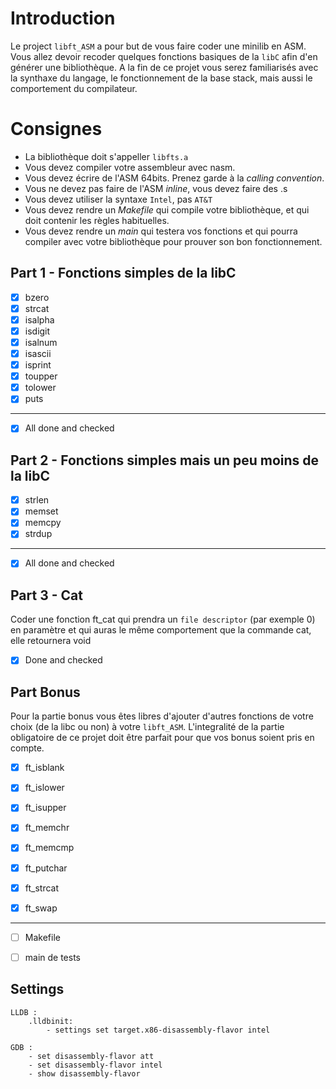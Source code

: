 # Introduction

Le project `libft_ASM` a pour but de vous faire coder une minilib en ASM. Vous allez devoir recoder quelques fonctions basiques de la `libC` afin d'en générer une bibliothèque. A la fin de ce projet vous serez familiarisés avec la synthaxe du langage, le fonctionnement de la base stack, mais aussi le comportement du compilateur.

# Consignes

+ La bibliothèque doit s'appeller `libfts.a`
+ Vous devez compiler votre assembleur avec nasm.
+ Vous devez écrire de l'ASM 64bits. Prenez garde à la *calling convention*.
+ Vous ne devez pas faire de l'ASM *inline*, vous devez faire des .s
+ Vous devez utiliser la syntaxe `Intel`, pas `AT&T`
+ Vous devez rendre un *Makefile* qui compile votre bibliothèque, et qui doit contenir les règles habituelles.
+ Vous devez rendre un *main* qui testera vos fonctions et qui pourra compiler avec votre bibliothèque pour prouver son bon fonctionnement.

## Part 1 - Fonctions simples de la libC

- [x] bzero
- [x] strcat
- [x] isalpha
- [x] isdigit
- [x] isalnum
- [x] isascii
- [x] isprint
- [x] toupper
- [x] tolower
- [x] puts
____
- [x] All done and checked

## Part 2 - Fonctions simples mais un peu moins de la libC

- [x] strlen
- [x] memset
- [x] memcpy
- [x] strdup
____
- [x] All done and checked

## Part 3 - Cat

Coder une fonction ft_cat qui prendra un `file descriptor` (par exemple 0) en paramètre et qui auras le même comportement que la commande cat, elle retournera void

- [x] Done and checked

## Part Bonus

Pour la partie bonus vous êtes libres d'ajouter d'autres fonctions de votre choix (de la libc ou non) à votre `libft_ASM`. L'integralité de la partie obligatoire de ce projet doit être parfait pour que vos bonus soient pris en compte.


- [x] ft_isblank
- [x] ft_islower
- [x] ft_isupper

- [x] ft_memchr
- [x] ft_memcmp

- [x] ft_putchar
- [x] ft_strcat
- [x] ft_swap

---

- [ ] Makefile
- [ ] main de tests


## Settings
	LLDB :
		.lldbinit:
			- settings set target.x86-disassembly-flavor intel

	GDB :
		- set disassembly-flavor att
		- set disassembly-flavor intel
		- show disassembly-flavor


